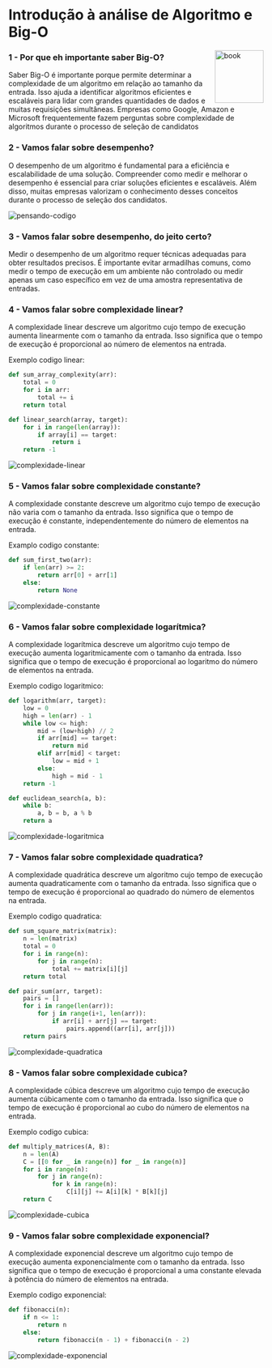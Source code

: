 # Introdução à análise de Algoritmo e Big-O

<img src="/imgs/big-o.png" alt="book" title="book" height="104" width="96" align="right"/>

<h3>1 - Por que eh importante saber Big-O?</h3>

Saber Big-O é importante porque permite determinar a complexidade de um algoritmo em relação ao tamanho da entrada. Isso ajuda a identificar algoritmos eficientes e escaláveis para lidar com grandes quantidades de dados e muitas requisições simultâneas. Empresas como Google, Amazon e Microsoft frequentemente fazem perguntas sobre complexidade de algoritmos durante o processo de seleção de candidatos

<h3>2 - Vamos falar sobre desempenho?</h3>

O desempenho de um algoritmo é fundamental para a eficiência e escalabilidade de uma solução. Compreender como medir e melhorar o desempenho é essencial para criar soluções eficientes e escaláveis. Além disso, muitas empresas valorizam o conhecimento desses conceitos durante o processo de seleção dos candidatos.

<img src="/imgs//pensando-codigo.png" alt="pensando-codigo" title="pensando-codigo" align="center" />

<h3>3 - Vamos falar sobre desempenho, do jeito certo?</h3>

Medir o desempenho de um algoritmo requer técnicas adequadas para obter resultados precisos. É importante evitar armadilhas comuns, como medir o tempo de execução em um ambiente não controlado ou medir apenas um caso específico em vez de uma amostra representativa de entradas.

<h3>4 - Vamos falar sobre complexidade linear?</h3>

A complexidade linear descreve um algoritmo cujo tempo de execução aumenta linearmente com o tamanho da entrada. Isso significa que o tempo de execução é proporcional ao número de elementos na entrada.

Exemplo codigo linear: 

```python
def sum_array_complexity(arr):
    total = 0
    for i in arr:
        total += i
    return total
```

```python
def linear_search(array, target):
    for i in range(len(array)):
        if array[i] == target:
            return i
    return -1
```

<img src="/imgs/linear.png" alt="complexidade-linear" title="complexidade-linear" align="center" />

<h3>5 - Vamos falar sobre complexidade constante?</h3>

A complexidade constante descreve um algoritmo cujo tempo de execução não varia com o tamanho da entrada. Isso significa que o tempo de execução é constante, independentemente do número de elementos na entrada.

Examplo codigo constante:

```python
def sum_first_two(arr):
    if len(arr) >= 2:
        return arr[0] + arr[1]
    else:
        return None
```

<img src="/imgs/constante.png" alt="complexidade-constante" title="complexidade-constante" align="center" />

<h3>6 - Vamos falar sobre complexidade logarítmica?</h3>

A complexidade logarítmica descreve um algoritmo cujo tempo de execução aumenta logaritmicamente com o tamanho da entrada. Isso significa que o tempo de execução é proporcional ao logaritmo do número de elementos na entrada.

Exemplo codigo logaritmico:

```python
def logarithm(arr, target):
    low = 0
    high = len(arr) - 1
    while low <= high:
        mid = (low+high) // 2
        if arr[mid] == target:
            return mid
        elif arr[mid] < target:
            low = mid + 1
        else:
            high = mid - 1
    return -1
```


```python
def euclidean_search(a, b):
    while b:
        a, b = b, a % b
    return a
```

<img src="/imgs/logaritma.png" alt="complexidade-logaritmica" title="complexidade-logaritmica" align="center" />

<h3>7 - Vamos falar sobre complexidade quadratica?</h3>

A complexidade quadrática descreve um algoritmo cujo tempo de execução aumenta quadraticamente com o tamanho da entrada. Isso significa que o tempo de execução é proporcional ao quadrado do número de elementos na entrada.

Exemplo codigo quadratica:

```python
def sum_square_matrix(matrix):
    n = len(matrix)
    total = 0
    for i in range(n):
        for j in range(n):
            total += matrix[i][j]
    return total
```

```python
def pair_sum(arr, target):
    pairs = []
    for i in range(len(arr)):
        for j in range(i+1, len(arr)):
            if arr[i] + arr[j] == target:
                pairs.append((arr[i], arr[j]))
    return pairs
```

<img src="/imgs/quadratica.png" alt="complexidade-quadratica" title="complexidade-quadratica" align="center" />


<h3>8 - Vamos falar sobre complexidade cubica?</h3>

A complexidade cúbica descreve um algoritmo cujo tempo de execução aumenta cúbicamente com o tamanho da entrada. Isso significa que o tempo de execução é proporcional ao cubo do número de elementos na entrada.

Exemplo codigo cubica:

```python
def multiply_matrices(A, B):
    n = len(A)
    C = [[0 for _ in range(n)] for _ in range(n)]
    for i in range(n):
        for j in range(n):
            for k in range(n):
                C[i][j] += A[i][k] * B[k][j]
    return C
```

<img src="/imgs/cubica.png" alt="complexidade-cubica" title="complexidade-cubica" align="center" />

<h3>9 - Vamos falar sobre complexidade exponencial?</h3>

A complexidade exponencial descreve um algoritmo cujo tempo de execução aumenta exponencialmente com o tamanho da entrada. Isso significa que o tempo de execução é proporcional a uma constante elevada à potência do número de elementos na entrada.

Exemplo codigo exponencial:

```python
def fibonacci(n):
    if n <= 1:
        return n
    else:
        return fibonacci(n - 1) + fibonacci(n - 2)
```

<img src="/imgs/exponencial.png" alt="complexidade-exponencial" title="complexidade-exponencial" align="center" />